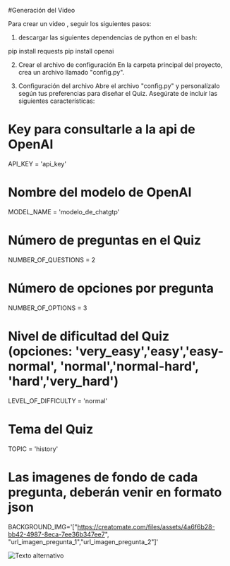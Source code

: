 #Generación del Video

Para crear un video , seguir los siguientes pasos:

1. descargar las siguientes dependencias de python en el bash:

pip install requests
pip install openai


2. Crear el archivo de configuración
En la carpeta principal del proyecto, crea un archivo llamado "config.py".

3. Configuración del archivo
Abre el archivo "config.py" y personalízalo según tus preferencias para diseñar el Quiz. Asegúrate de incluir las siguientes características:

# Key para consultarle a la api de OpenAI
API_KEY = 'api_key'

# Nombre del modelo de OpenAI
MODEL_NAME = 'modelo_de_chatgtp'

# Número de preguntas en el Quiz
NUMBER_OF_QUESTIONS = 2

# Número de opciones por pregunta
NUMBER_OF_OPTIONS = 3

# Nivel de dificultad del Quiz (opciones: 'very_easy','easy','easy-normal', 'normal','normal-hard', 'hard','very_hard')
LEVEL_OF_DIFFICULTY = 'normal'

# Tema del Quiz
TOPIC = 'history'

# Las imagenes de fondo de cada pregunta, deberán venir en formato json
BACKGROUND_IMG='["https://creatomate.com/files/assets/4a6f6b28-bb42-4987-8eca-7ee36b347ee7", "url_imagen_pregunta_1","url_imagen_pregunta_2"]'



![Texto alternativo](url_de_la_imagen)

